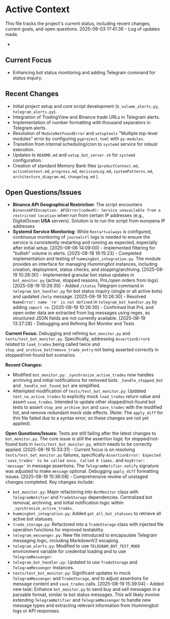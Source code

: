 # Active Context

This file tracks the project's current status, including recent changes, current goals, and open questions.
2025-08-03 17:41:36 - Log of updates made.

*

## Current Focus

*   Enhancing bot status monitoring and adding Telegram command for status inquiry.

## Recent Changes

*   Initial project setup and core script development (`b_volume_alerts.py`, `telegram_alerts.py`).
*   Integration of TradingView and Binance trade URLs in Telegram alerts.
*   Implementation of number formatting with thousand separators in Telegram alerts.
*   Resolution of `ModuleNotFoundError` and `setuptools` "Multiple top-level modules" error by configuring `pyproject.toml` with `py-modules`.
*   Transition from internal scheduling/cron to `systemd` service for robust execution.
*   Updates to `README.md` and `setup_bot_server.sh` for `systemd` configuration.
*   Creation of standard Memory Bank files (`productContext.md`, `activeContext.md`, `progress.md`, `decisionLog.md`, `systemPatterns.md`, `architecture_diagram.md`, `changelog.md` ).

## Open Questions/Issues

*   **Binance API Geographical Restriction**: The script encounters `BinanceAPIException: APIError(code=0): Service unavailable from a restricted location` when run from certain IP addresses (e.g., DigitalOcean **USA** servers). Solution is to run the script from europena IP addresses
*   **Systemd Service Monitoring**: While `Restart=always` is configured, continuous monitoring of `journalctl` logs is needed to ensure the service is consistently restarting and running as expected, especially after initial setup.
[2025-08-06 14:09:00] - Implemented filtering for "bullish" volume in alerts.
[2025-08-18 19:15:23] - Completed implementation and testing of `hummingbot_integration.py`. The module provides an interface for managing Hummingbot instances, including creation, deployment, status checks, and stopping/archiving.
[2025-08-19 10:26:30] - Implemented granular bot status updates in `bot_monitor.py` (active, stopped reasons, PnL/open orders from logs).
[2025-08-19 10:26:30] - Added `/status` Telegram command in `telegram_bot_handler.py` for bot status inquiry (single or all active bots) and updated `/help` message.
[2025-08-19 10:26:30] - Resolved `NameError: name 're' is not defined` in `telegram_bot_handler.py` by adding `import re`.
[2025-08-19 10:26:30] - Confirmed that PnL and open order data are extracted from log messages using regex, as structured JSON fields are not currently available.
[2025-08-19 13:27:28] - Debugging and Refining Bot Monitor and Tests

**Current Focus:** Debugging and refining `bot_monitor.py` and `tests/test_bot_monitor.py`. Specifically, addressing `AssertionError`s related to `load_trades` being called twice and `stop_and_archive_bot`/`remove_trade_entry` not being asserted correctly in stopped/not-found bot scenarios.

**Recent Changes:**
*   Modified `bot_monitor.py`: `_synchronize_active_trades` now handles archiving and initial notifications for removed bots. `_handle_stopped_bot` and `_handle_not_found_bot` are simplified.
*   Attempted modification of `tests/test_bot_monitor.py`: Updated `test_no_active_trades` to explicitly mock `load_trades` return value and assert `save_trades`. Intended to update other stopped/not-found bot tests to assert `stop_and_archive_bot` and `save_trades` with the modified list, and remove redundant mock side effects. (Note: The `apply_diff` for this file failed due to a syntax error, so these changes are not yet applied).

**Open Questions/Issues:** Tests are still failing after the latest changes to `bot_monitor.py`. The core issue is still the assertion logic for stopped/not-found bots in `tests/test_bot_monitor.py`, which needs to be correctly applied.
[2025-08-19 15:33:31] - Current focus is on resolving `tests/test_bot_monitor.py` failures, specifically `AssertionError: Expected 'save_trades' to be called once. Called 0 times.` and `KeyError: 'message'` in message assertions. The `TelegramNotifier.notify` signature was adjusted to make `message` optional. Debugging `apply_diff` formatting issues.
[2025-08-19 15:36:08] - Comprehensive review of unstaged changes completed. Key changes include:
- `bot_monitor.py`: Major refactoring into `BotMonitor` class with `TelegramNotifier` and `TradeStorage` dependencies. Centralized bot removal, archiving, and initial notification logic within `_synchronize_active_trades`.
- `hummingbot_integration.py`: Added `get_all_bot_statuses` to retrieve all active bot statuses.
- `trade_storage.py`: Refactored into a `TradeStorage` class with injected file operation functions for improved testability.
- `telegram_messenger.py`: New file introduced to encapsulate Telegram messaging logic, including MarkdownV2 escaping.
- `telegram_alerts.py`: Modified to use `TELEGRAM_BOT_TEST_MODE` environment variable for credential loading and to use `TelegramMessenger`.
- `telegram_bot_handler.py`: Updated to use `TradeStorage` and `TelegramMessenger` instances.
- `tests/test_bot_monitor.py`: Significant updates to mock `TelegramMessenger` and `TradeStorage`, and to adjust assertions for message content and `save_trades` calls.
[2025-08-19 15:39:04] - Added new task: Enhance `bot_monitor.py` to send buy and sell messages in a parsable format, similar to bot status messages. This will likely involve extending `TelegramNotifier` and `TelegramMessenger` to handle new message types and extracting relevant information from Hummingbot logs or API responses.